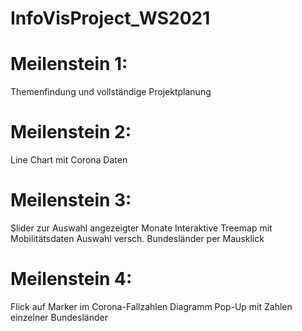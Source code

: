 # InfoVisProject_WS2021
# Meilenstein 1:
Themenfindung und vollständige Projektplanung

# Meilenstein 2:
Line Chart mit Corona Daten

# Meilenstein 3:
Slider zur Auswahl angezeigter Monate
Interaktive Treemap mit Mobilitätsdaten
Auswahl versch. Bundesländer per Mausklick

# Meilenstein 4:
Flick auf Marker im Corona-Fallzahlen Diagramm Pop-Up mit Zahlen einzelner Bundesländer
